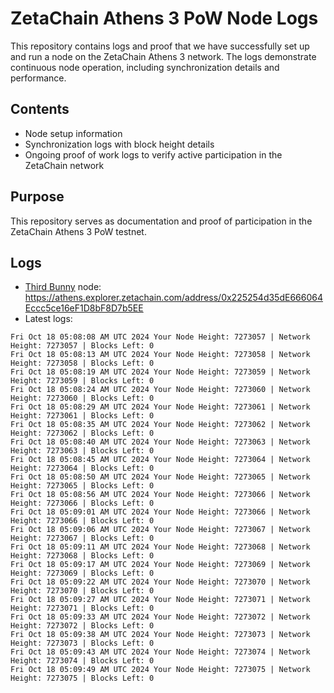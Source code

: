 # ZetaChain Athens 3 PoW Node Logs
This repository contains logs and proof that we have successfully set up and run a node on the ZetaChain Athens 3 network. The logs demonstrate continuous node operation, including synchronization details and performance.

## Contents
- Node setup information
- Synchronization logs with block height details
- Ongoing proof of work logs to verify active participation in the ZetaChain network

## Purpose
This repository serves as documentation and proof of participation in the ZetaChain Athens 3 PoW testnet.

## Logs

- [Third Bunny](https://thirdbunny.xyz/) node: https://athens.explorer.zetachain.com/address/0x225254d35dE666064Eccc5ce16eF1D8bF8D7b5EE
- Latest logs:
```
Fri Oct 18 05:08:08 AM UTC 2024 Your Node Height: 7273057 | Network Height: 7273057 | Blocks Left: 0
Fri Oct 18 05:08:13 AM UTC 2024 Your Node Height: 7273058 | Network Height: 7273058 | Blocks Left: 0
Fri Oct 18 05:08:19 AM UTC 2024 Your Node Height: 7273059 | Network Height: 7273059 | Blocks Left: 0
Fri Oct 18 05:08:24 AM UTC 2024 Your Node Height: 7273060 | Network Height: 7273060 | Blocks Left: 0
Fri Oct 18 05:08:29 AM UTC 2024 Your Node Height: 7273061 | Network Height: 7273061 | Blocks Left: 0
Fri Oct 18 05:08:35 AM UTC 2024 Your Node Height: 7273062 | Network Height: 7273062 | Blocks Left: 0
Fri Oct 18 05:08:40 AM UTC 2024 Your Node Height: 7273063 | Network Height: 7273063 | Blocks Left: 0
Fri Oct 18 05:08:45 AM UTC 2024 Your Node Height: 7273064 | Network Height: 7273064 | Blocks Left: 0
Fri Oct 18 05:08:50 AM UTC 2024 Your Node Height: 7273065 | Network Height: 7273065 | Blocks Left: 0
Fri Oct 18 05:08:56 AM UTC 2024 Your Node Height: 7273066 | Network Height: 7273066 | Blocks Left: 0
Fri Oct 18 05:09:01 AM UTC 2024 Your Node Height: 7273066 | Network Height: 7273066 | Blocks Left: 0
Fri Oct 18 05:09:06 AM UTC 2024 Your Node Height: 7273067 | Network Height: 7273067 | Blocks Left: 0
Fri Oct 18 05:09:11 AM UTC 2024 Your Node Height: 7273068 | Network Height: 7273068 | Blocks Left: 0
Fri Oct 18 05:09:17 AM UTC 2024 Your Node Height: 7273069 | Network Height: 7273069 | Blocks Left: 0
Fri Oct 18 05:09:22 AM UTC 2024 Your Node Height: 7273070 | Network Height: 7273070 | Blocks Left: 0
Fri Oct 18 05:09:27 AM UTC 2024 Your Node Height: 7273071 | Network Height: 7273071 | Blocks Left: 0
Fri Oct 18 05:09:33 AM UTC 2024 Your Node Height: 7273072 | Network Height: 7273072 | Blocks Left: 0
Fri Oct 18 05:09:38 AM UTC 2024 Your Node Height: 7273073 | Network Height: 7273073 | Blocks Left: 0
Fri Oct 18 05:09:43 AM UTC 2024 Your Node Height: 7273074 | Network Height: 7273074 | Blocks Left: 0
Fri Oct 18 05:09:49 AM UTC 2024 Your Node Height: 7273075 | Network Height: 7273075 | Blocks Left: 0
```

